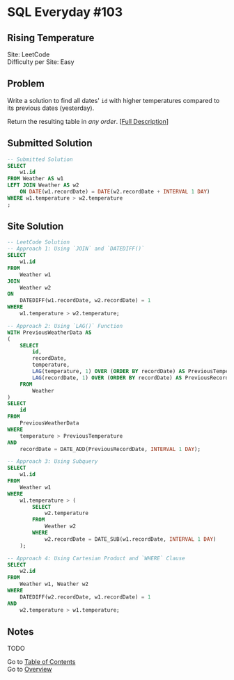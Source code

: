 # SQL Everyday \#103

## Rising Temperature

Site: LeetCode\
Difficulty per Site: Easy

## Problem

Write a solution to find all dates' `id` with higher temperatures compared to its previous dates (yesterday).

Return the resulting table in *any order*. [[Full Description](https://leetcode.com/problems/rising-temperature/description/)]

## Submitted Solution

```sql
-- Submitted Solution
SELECT
    w1.id 
FROM Weather AS w1
LEFT JOIN Weather AS w2 
    ON DATE(w1.recordDate) = DATE(w2.recordDate + INTERVAL 1 DAY)
WHERE w1.temperature > w2.temperature
;
```

## Site Solution

```sql
-- LeetCode Solution 
-- Approach 1: Using `JOIN` and `DATEDIFF()`
SELECT 
    w1.id
FROM 
    Weather w1
JOIN 
    Weather w2
ON 
    DATEDIFF(w1.recordDate, w2.recordDate) = 1
WHERE 
    w1.temperature > w2.temperature;

-- Approach 2: Using `LAG()` Function
WITH PreviousWeatherData AS
(
    SELECT 
        id,
        recordDate,
        temperature, 
        LAG(temperature, 1) OVER (ORDER BY recordDate) AS PreviousTemperature,
        LAG(recordDate, 1) OVER (ORDER BY recordDate) AS PreviousRecordDate
    FROM 
        Weather
)
SELECT 
    id 
FROM 
    PreviousWeatherData
WHERE 
    temperature > PreviousTemperature
AND 
    recordDate = DATE_ADD(PreviousRecordDate, INTERVAL 1 DAY);

-- Approach 3: Using Subquery
SELECT 
    w1.id
FROM 
    Weather w1
WHERE 
    w1.temperature > (
        SELECT 
            w2.temperature
        FROM 
            Weather w2
        WHERE 
            w2.recordDate = DATE_SUB(w1.recordDate, INTERVAL 1 DAY)
    );

-- Approach 4: Using Cartesian Product and `WHERE` Clause
SELECT 
    w2.id
FROM 
    Weather w1, Weather w2
WHERE 
    DATEDIFF(w2.recordDate, w1.recordDate) = 1 
AND 
    w2.temperature > w1.temperature;
```

## Notes

TODO

Go to [Table of Contents](/README.md#contents)\
Go to [Overview](/README.md)
